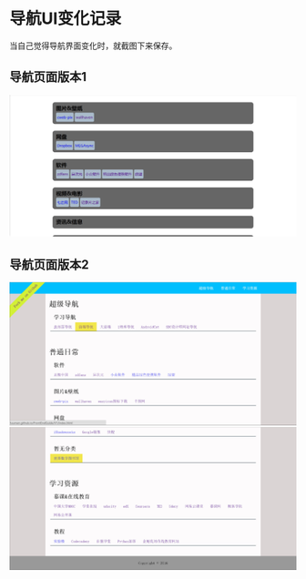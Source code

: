 # 导航UI变化记录
当自己觉得导航界面变化时，就截图下来保存。

## 导航页面版本1
![导航页面版本1](myNav-1.jpg "导航页面版本1")

## 导航页面版本2
![](myNav-2-1.jpg "导航页面版本2")
![](myNav-2-2.jpg "导航页面版本2")
